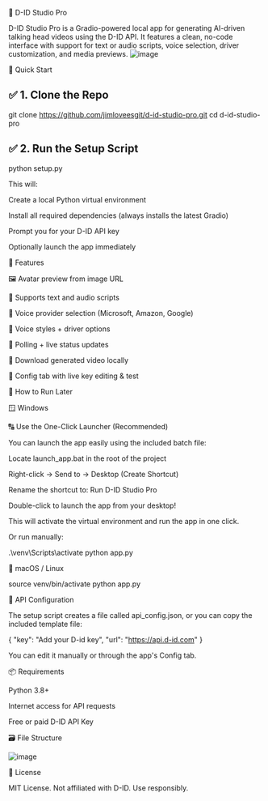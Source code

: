 🎨 D-ID Studio Pro

D-ID Studio Pro is a Gradio-powered local app for generating AI-driven talking head videos using the D-ID API. It features a clean, no-code interface with support for text or audio scripts, voice selection, driver customization, and media previews.
![image](https://github.com/user-attachments/assets/873c64bd-131f-4a1e-a72a-8e70e0f831eb)

🚀 Quick Start

## ✅ 1. Clone the Repo

git clone https://github.com/jimloveesgit/d-id-studio-pro.git
cd d-id-studio-pro

## ✅ 2. Run the Setup Script

python setup.py

This will:

  Create a local Python virtual environment

  Install all required dependencies (always installs the latest Gradio)

  Prompt you for your D-ID API key

  Optionally launch the app immediately

🧐 Features

🖼 Avatar preview from image URL

🎤 Supports text and audio scripts

🌊 Voice provider selection (Microsoft, Amazon, Google)

📃 Voice styles + driver options

🔁 Polling + live status updates

📅 Download generated video locally

🤩 Config tab with live key editing & test

🦪 How to Run Later

🪟 Windows

🔠 Use the One-Click Launcher (Recommended)

You can launch the app easily using the included batch file:

Locate launch_app.bat in the root of the project

Right-click → Send to → Desktop (Create Shortcut)

Rename the shortcut to: Run D-ID Studio Pro

Double-click to launch the app from your desktop!

This will activate the virtual environment and run the app in one click.

Or run manually:

.\venv\Scripts\activate
python app.py

🍎 macOS / Linux

source venv/bin/activate
python app.py

🔐 API Configuration

The setup script creates a file called api_config.json, or you can copy the included template file:

{
  "key": "Add your D-id key",
  "url": "https://api.d-id.com"
}

You can edit it manually or through the app's Config tab.

📦 Requirements

Python 3.8+

Internet access for API requests

Free or paid D-ID API Key

🗃 File Structure

![image](https://github.com/user-attachments/assets/752911f6-f84b-478e-9bd0-bb2713f4941e)


📄 License

MIT License. Not affiliated with D-ID. Use responsibly.

